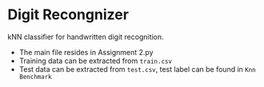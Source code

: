 # Digit Recongnizer
kNN classifier for handwritten digit recognition.

* The main file resides in Assignment 2.py
* Training data can be extracted from ```train.csv```
* Test data can be extracted from ```test.csv```, test label can be found in ```Knn Benchmark```

